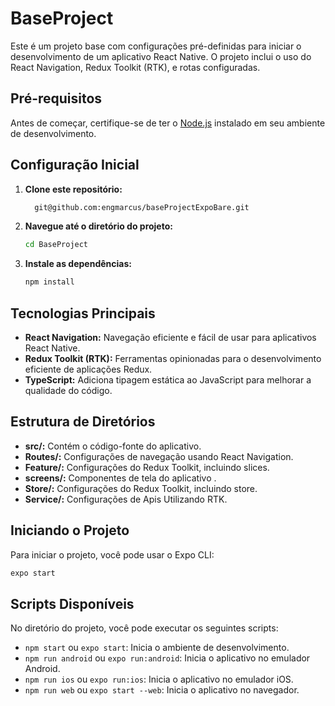# BaseProject

Este é um projeto base com configurações pré-definidas para iniciar o desenvolvimento de um aplicativo React Native. O projeto inclui o uso do React Navigation, Redux Toolkit (RTK), e rotas configuradas.

## Pré-requisitos

Antes de começar, certifique-se de ter o [Node.js](https://nodejs.org/) instalado em seu ambiente de desenvolvimento.

## Configuração Inicial

1. **Clone este repositório:**
    ```bash
      git@github.com:engmarcus/baseProjectExpoBare.git
    ```

2. **Navegue até o diretório do projeto:**
    ```bash
    cd BaseProject
    ```

3. **Instale as dependências:**
    ```bash
    npm install
    ```

## Tecnologias Principais

- **React Navigation:** Navegação eficiente e fácil de usar para aplicativos React Native.
- **Redux Toolkit (RTK):** Ferramentas opinionadas para o desenvolvimento eficiente de aplicações Redux.
- **TypeScript:** Adiciona tipagem estática ao JavaScript para melhorar a qualidade do código.

## Estrutura de Diretórios

- **src/:** Contém o código-fonte do aplicativo.
- **Routes/:** Configurações de navegação usando React Navigation.
- **Feature/:** Configurações do Redux Toolkit, incluindo slices.
- **screens/:** Componentes de tela do aplicativo .
- **Store/:** Configurações do Redux Toolkit, incluindo store.
- **Service/:** Configurações de Apis Utilizando RTK.

## Iniciando o Projeto

Para iniciar o projeto, você pode usar o Expo CLI:

```bash
expo start
```
## Scripts Disponíveis

No diretório do projeto, você pode executar os seguintes scripts:

- `npm start` ou `expo start`: Inicia o ambiente de desenvolvimento.
- `npm run android` ou `expo run:android`: Inicia o aplicativo no emulador Android.
- `npm run ios` ou `expo run:ios`: Inicia o aplicativo no emulador iOS.
- `npm run web` ou `expo start --web`: Inicia o aplicativo no navegador.

